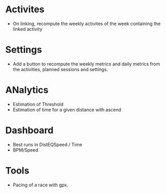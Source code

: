 # Activites
- On linking, recompute the weekly activites of the week containing the linked activity

# Settings
- Add a button to recompute the weekly metrics and daily metrics from the activities, planned sessions and settings.

# ANalytics
- Estimation of Threshold
- Estimation of time for a given distance  with ascend

# Dashboard
- Best runs in DistEQSpeed / Time
- BPM/Speed

# Tools
- Pacing of a race with gpx.
